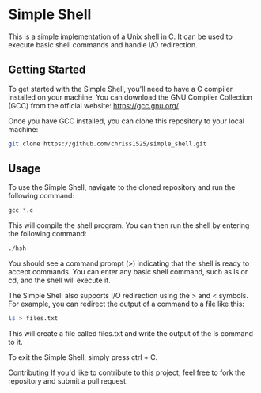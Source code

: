 # Simple Shell

This is a simple implementation of a Unix shell in C. It can be used to execute basic shell commands and handle I/O redirection.

## Getting Started

To get started with the Simple Shell, you'll need to have a C compiler installed on your machine. You can download the GNU Compiler Collection (GCC) from the official website: https://gcc.gnu.org/

Once you have GCC installed, you can clone this repository to your local machine:

```bash
git clone https://github.com/chriss1525/simple_shell.git
```

## Usage

To use the Simple Shell, navigate to the cloned repository and run the following command:

```go
gcc *.c
```

This will compile the shell program. You can then run the shell by entering the following command:

```bash
./hsh
```

You should see a command prompt (>) indicating that the shell is ready to accept commands. You can enter any basic shell command, such as ls or cd, and the shell will execute it.

The Simple Shell also supports I/O redirection using the > and < symbols. For example, you can redirect the output of a command to a file like this:

```bash
ls > files.txt
```

This will create a file called files.txt and write the output of the ls command to it.

To exit the Simple Shell, simply press ctrl + C.

Contributing
If you'd like to contribute to this project, feel free to fork the repository and submit a pull request.
